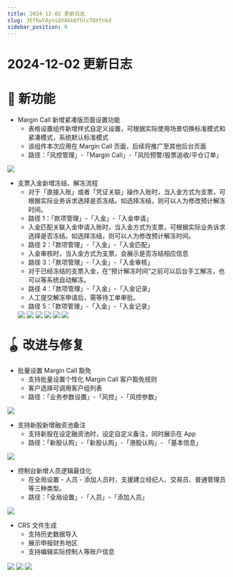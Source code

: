 ```yaml
---
title: 2024-12-02 更新日志
slug: JEfKwYAyniQVA6kQfhlcT0Xfnkd
sidebar_position: 9
---
```



# 2024-12-02 更新日志

# 🎉 新功能

- Margin Call 新增紧凑版页面设置功能
    - 表格设置组件新增样式自定义设置，可根据实际使用场景切换标准模式和紧凑模式，系统默认标准模式
    - 该组件本次应用在 Margin Call 页面，后续将推广至其他后台页面
    - 路径：「风控管理」-「Margin Call」-「风险预警/股票追收/平仓订单」

<img src="/assets/V8wRb9S1Do88Dxx4C4fcX9OInrc.png" src-width="3346" src-height="1634" align="center"/>

- 支票入金新增冻结、解冻流程
    - 对于「直接入账」或者「凭证关联」操作入账时，当入金方式为支票，可根据实际业务诉求选择是否冻结。如选择冻结，则可以人为修改预计解冻时间。
    - 路径 1：「款项管理」-「入金」-「入金申请」
    - 入金匹配关联入金申请入账时，当入金方式为支票，可根据实际业务诉求选择是否冻结。如选择冻结，则可以人为修改预计解冻时间。
    - 路径 2：「款项管理」-「入金」-「入金匹配」
    - 入金审核时，当入金方式为支票，会展示是否冻结相应信息
    - 路径 3：「款项管理」-「入金」-「入金审核」
    - 对于已经冻结的支票入金，在“预计解冻时间”之前可以后台手工解冻，也可以等系统自动解冻。
    - 路径 4：「款项管理」-「入金」-「入金记录」
    - 人工提交解冻申请后，需等待工单审批。
    - 路径 5：「款项管理」-「入金」-「入金记录」
    <img src="/assets/CYMWb419BoYhEcxPCUzce47mnkd.png" src-width="2650" src-height="1368" align="center"/>
    <img src="/assets/DfLabFpeAoUq2Nx5mo0cEk5Zn2f.png" src-width="1886" src-height="1316" align="center"/>
    <img src="/assets/UVqdbA88iohr1BxrPm1c6Kxnnpc.png" src-width="2118" src-height="1554" align="center"/>
    <img src="/assets/L92Ab0thGoiV5OxAyIncIdUxnld.png" src-width="2144" src-height="1168" align="center"/>
    <img src="/assets/W3L7b8Igyo89mHx2bzocD8Oondb.png" src-width="2180" src-height="484" align="center"/>
    <img src="/assets/CdTSbm2choopu8xu6oVcRljSn3e.png" src-width="2120" src-height="610" align="center"/>

# 🪀 改进与修复

- 批量设置 Margin Call 豁免
    - 支持批量设置个性化 Margin Call 客户豁免规则
    - 客户选择可调用客户组列表
    - 路径：「业务参数设置」-「风控」-「风控参数」

<img src="/assets/M4G3b9P3JoX2vjxxhLIc5RW2nng.png" src-width="3354" src-height="1638" align="center"/>

- 支持新股新增融资池备注
    - 支持新股在设定融资池时，设定自定义备注，同时展示在 App
    - 路径：「新股认购」-「新股认购」-「港股认购」- 「基本信息」

<img src="/assets/QdotbZ6jqoPnG8xagW3cEmvMnxf.png" src-width="2346" src-height="1356" align="center"/>

- 控制台新增人员逻辑最佳化
    - 在全局设置 - 人员 - 添加人员时，支援建立经纪人、交易员、普通管理员等三种类型。
    - 路径：「全局设置」-「人员」-「添加人员」

<img src="/assets/MzpjbCrwmoPAkXxHlKvcGf0EnDl.png" src-width="2234" src-height="1174" align="center"/>

- CRS 文件生成
    - 支持历史数据导入
    - 展示申报财务地区
    - 支持编辑实际控制人等账户信息

<img src="/assets/KdfJbRpHQoLQ0bxOOWGcMftEnpf.png" src-width="3276" src-height="834" align="center"/>

<img src="/assets/G1X2brR0uoP89VxlsUCcgdiZnqg.png" src-width="3282" src-height="1696" align="center"/>

<img src="/assets/N25qbRnE5ozheqxIziscIYqtn8g.png" src-width="3320" src-height="1798" align="center"/>

